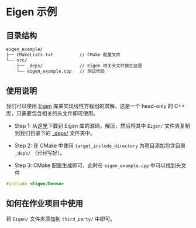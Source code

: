 # Eigen 示例

## 目录结构

```txt
eigen_example/
├── CMakeLists.txt          // CMake 配置文件
└── src/
    ├── _deps/              // Eigen 相关头文件放在这里
    └── eigen_example.cpp   // 测试代码
```

## 使用说明

我们可以使用 [Eigen](https://eigen.tuxfamily.org/index.php?title=Main_Page) 库来实现线性方程组的求解，这是一个 head-only 的 C++ 库，只需要包含相关的头文件即可使用。

- Step 1: 从[这里](https://gitlab.com/libeigen/eigen/-/archive/3.4.0/eigen-3.4.0.zip)下载到 Eigen 库的源码，解压，然后将其中 `Eigen/` 文件夹复制到我们目录下的 [_deps/](./src/_deps/) 文件夹中。

- Step 2: 在 CMake 中使用 `target_include_directory` 为项目添加包含目录 `_deps/` （已经写好）。

- Step 3: CMake 配置生成即可，此时在 `eigen_example.cpp` 中可以找到头文件

```cpp
#include <Eigen/Dense>
```

## 如何在作业项目中使用

将 `Eigen/` 文件夹添加到 `third_party/` 中即可。

